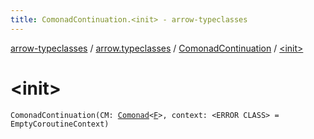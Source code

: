 ```yaml
---
title: ComonadContinuation.<init> - arrow-typeclasses
---
```


[arrow-typeclasses](../../index.html) / [arrow.typeclasses](../index.html) / [ComonadContinuation](index.html) / [&lt;init&gt;](./-init-.html)

# &lt;init&gt;

`ComonadContinuation(CM: `[`Comonad`](../-comonad/index.html)`<`[`F`](index.html#F)`>, context: <ERROR CLASS> = EmptyCoroutineContext)`